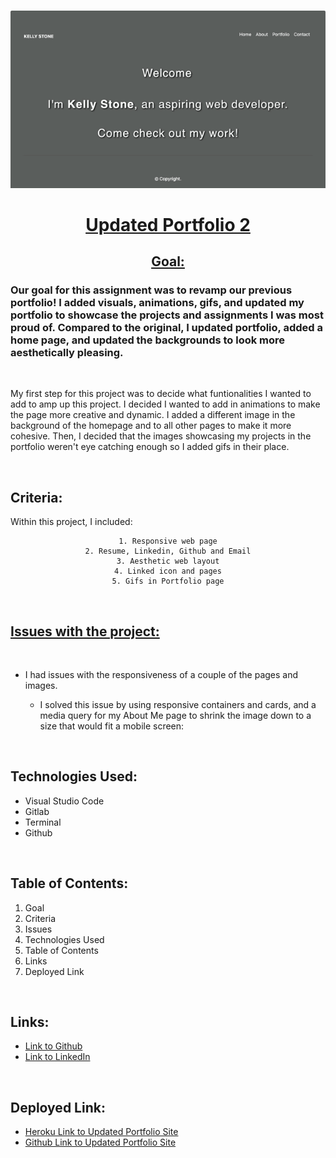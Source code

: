 <br>
<u>

<center>

![alttext](Home.gif)

# Updated Portfolio 2

</u>

<u>

## Goal: 

</u>
</center>

### Our goal for this assignment was to revamp our previous portfolio! I added visuals, animations, gifs, and updated my portfolio to showcase the projects and assignments I was most proud of. Compared to the original, I updated portfolio, added a home page, and updated the backgrounds to look more aesthetically pleasing.

<br>


My first step for this project was to decide what funtionalities I wanted to add to amp up this project. I decided I wanted to add in animations to make the page more creative and dynamic. I added a different image in the background of the homepage and to all other pages to make it more cohesive. Then, I decided that the images showcasing my projects in the portfolio weren't eye catching enough so I added gifs in their place. 

<br>



## Criteria:

Within this project, I included:

<center>

```
1. Responsive web page
2. Resume, Linkedin, Github and Email
3. Aesthetic web layout
4. Linked icon and pages
5. Gifs in Portfolio page

 ```

</center>


<br>

<u>

## Issues with the project:

</u>

<br>

- I had issues with the responsiveness of a couple of the pages and images. 

    -  I solved this issue by using responsive containers and cards, and a media query for my About Me page to shrink the image down to a size that would fit a mobile screen:



<br>

## Technologies Used:

- Visual Studio Code
- Gitlab
- Terminal
- Github

<br>

## Table of Contents:
1. Goal
2. Criteria
3. Issues
4. Technologies Used
5. Table of Contents
6. Links
7. Deployed Link


<br>

## Links:

- [Link to Github](https://github.com/kellystone4/updatedPortfolio2)
- [Link to LinkedIn](https://www.linkedin.com/in/kelly-a-stone/)

<br>

## Deployed Link:
- [Heroku Link to Updated Portfolio Site](https://git.heroku.com/rocky-hollows-02421.git)
- [Github Link to Updated Portfolio Site](https://kellystone4.github.io/updatedPortfolio2/)
